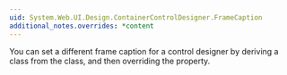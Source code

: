 ```yaml
---
uid: System.Web.UI.Design.ContainerControlDesigner.FrameCaption
additional_notes.overrides: *content
---
```


<p>You can set a different frame caption for a control designer by deriving a class from the <xref href="System.Web.UI.Design.ContainerControlDesigner"></xref> class, and then overriding the <xref href="System.Web.UI.Design.ContainerControlDesigner.FrameCaption"></xref> property.</p>


